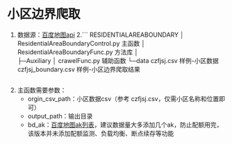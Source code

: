# 小区边界爬取

1. 数据源：[百度地图api](https://lbsyun.baidu.com/index.php?title=jspopular/guide/introduction)
2.``` 
   RESIDENTIALAREABOUNDARY
   │  ResidentialAreaBoundaryControl.py 主函数
   │  ResidentialAreaBoundaryFunc.py 方法库
   │  
   ├─Auxiliary
   │     crawelFunc.py 辅助函数
   └─data
         czfjsj.csv 样例-小区数据
         czfjsj_boundary.csv 样例-小区边界爬取结果
   ```     
3. 主函数需要参数：
   - orgin_csv_path：小区数据csv（参考 czfjsj.csv，仅需小区名称和位置即可）
   - output_path：输出目录
   - bd_ak：[百度地图ak列表](http://lbsyun.baidu.com/apiconsole/key?application=key)，建议数据量大多添加几个ak，防止配额用完，该版本并未添加配额监测、负载均衡、断点续存等功能
